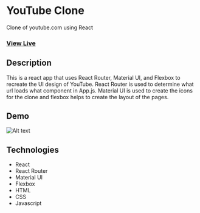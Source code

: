 # YouTube Clone 

Clone of youtube.com using React

### [View Live]( https://gregorybork.github.io/react_covid19_tracker/)

## Description

This is a react app that uses React Router, Material UI, and Flexbox to recreate the UI design of YouTube. React Router is used to determine what url loads what component in App.js. Material UI is used to create the icons for the clone and flexbox helps to create the layout of the pages.

## Demo

![Alt text](./public/youtube.gif?raw=true "Title")

## Technologies

- React
- React Router
- Material UI
- Flexbox
- HTML
- CSS
- Javascript
